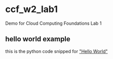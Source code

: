 # ccf_w2_lab1
Demo for Cloud Computing Foundations Lab 1


## hello world example

this is the python code snipped for ["Hello World"](https://gist.github.com/gerardSch/6ccd6659fe54c19cf4d70ab35f9a2239) 
